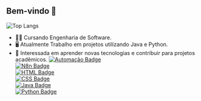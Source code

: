## Bem-vindo 🌟

![Top Langs](https://github-readme-stats.vercel.app/api/top-langs/?username=anuraghazra&hide_progress=true)

- 👨‍🎓 Cursando Engenharia de Software.
- 🖥️ Atualmente Trabalho em projetos utilizando Java e Python.
- 🌱 Interessada em aprender novas tecnologias e contribuir para projetos acadêmicos.
[![Automação Badge](https://img.shields.io/badge/-Automação-00cc99?style=flat&logo=automation&logoColor=white)](https://n8n.io/)  
[![N8n Badge](https://img.shields.io/badge/-N8n-258ec6?style=flat&logo=n8n&logoColor=white)](https://n8n.io/)  
[![HTML Badge](https://img.shields.io/badge/-HTML5-e34f26?style=flat&logo=html5&logoColor=white)](https://developer.mozilla.org/pt-BR/docs/Web/HTML)  
[![CSS Badge](https://img.shields.io/badge/-CSS3-1572b6?style=flat&logo=css3&logoColor=white)](https://developer.mozilla.org/pt-BR/docs/Web/CSS)  
[![Java Badge](https://img.shields.io/badge/-Java-blue?style=flat&logo=java&logoColor=white)](link-para-seu-perfil)  
[![Python Badge](https://img.shields.io/badge/-Python-yellow?style=flat&logo=python&logoColor=white)](link-para-seu-perfil)  
